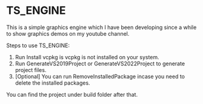 # TS_ENGINE
This is a simple graphics engine which I have been developing since a while to show graphics demos on my youtube channel.

Steps to use TS_ENGINE:
1. Run Install vcpkg is vcpkg is not installed on your system.
2. Run GenerateVS2019Project or GenerateVS2022Project to generate project files.
3. [Optional] You can run RemoveInstalledPackage incase you need to delete the installed packages.

You can find the project under build folder after that.
